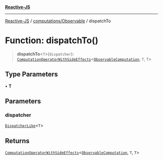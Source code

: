[**Reactive-JS**](../../../README.md)

***

[Reactive-JS](../../../README.md) / [computations/Observable](../README.md) / dispatchTo

# Function: dispatchTo()

> **dispatchTo**\<`T`\>(`dispatcher`): [`ComputationOperatorWithSideEffects`](../../type-aliases/ComputationOperatorWithSideEffects.md)\<[`ObservableComputation`](../interfaces/ObservableComputation.md), `T`, `T`\>

## Type Parameters

• **T**

## Parameters

### dispatcher

[`DispatcherLike`](../../../utils/interfaces/DispatcherLike.md)\<`T`\>

## Returns

[`ComputationOperatorWithSideEffects`](../../type-aliases/ComputationOperatorWithSideEffects.md)\<[`ObservableComputation`](../interfaces/ObservableComputation.md), `T`, `T`\>
